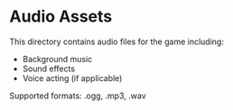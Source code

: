 # Audio Assets

This directory contains audio files for the game including:
- Background music
- Sound effects
- Voice acting (if applicable)

Supported formats: .ogg, .mp3, .wav